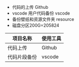 - 代码的上传 <Badge type='info'>Github</Badge>
- vscode 用户代码备份 <Badge type='info'>vscode</Badge>
- 备份壁纸和资源文件夹 <Badge type='info'>resource</Badge>
- 磁盘分区200G=205824 

|项目名称|使用工具|
|---|---|
|代码上传|Github|
|代码片段备份|vscode|